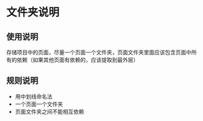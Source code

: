 # 文件夹说明

## 使用说明

存储项目中的页面，尽量一个页面一个文件夹，页面文件夹里面应该包含页面中所有的依赖（如果其他页面有依赖的，应该提取到最外层）

## 规则说明
- 用中划线命名法
- 一个页面一个文件夹
- 页面文件夹之间不能相互依赖
